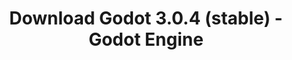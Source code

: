 ---
# Generated by /tools/generators/src/download_archive_generator !!! do not edit by hand !!!
title: 'Download Godot 3.0.4 (stable) - Godot Engine'
type: 'download/archive'
name: '3.0.4'
flavor: 'stable'
release_date: '2018-06-22T03:00:00-00:00'
release_notes: 'article/maintenance-release-godot-3-0-4/'
primaryPlatforms:
  - 'android.apk'
  - 'macos.universal'
  - 'windows.64'
  - 'linux_server.headless.64'
  - 'web'
  - 'templates'
links:
  android.apk:
    name: 'android.apk'
    title: 'Android'
    caption: 'Universal APK (ARM64 + ARMv7 + x86_64 + x86)'
    tags:
      - 'APK download'
      - 'ARM64/v7'
      - 'x86 (64 & 32 bit)'
    hosts:
      github_builds:
        regular: 'https://github.com/godotengine/godot-builds/releases/download/3.0.4-stable/Godot_v3.0.4-stable_android_editor.apk'
        mono: '#'
      github:
        regular: 'https://github.com/godotengine/godot/releases/download/3.0.4-stable/Godot_v3.0.4-stable_android_editor.apk'
        mono: '#'
  macos.universal:
    name: 'macos.universal'
    title: 'macOS'
    caption: 'Universal (x86_64 + Apple Silicon)'
    tags:
      - 'Intel/Apple Silicon'
      - '64 bit'
    hosts:
      github_builds:
        regular: 'https://github.com/godotengine/godot-builds/releases/download/3.0.4-stable/Godot_v3.0.4-stable_osx.universal.zip'
        mono: 'https://github.com/godotengine/godot-builds/releases/download/3.0.4-stable/Godot_v3.0.4-stable_mono_osx.universal.zip'
      github:
        regular: 'https://github.com/godotengine/godot/releases/download/3.0.4-stable/Godot_v3.0.4-stable_osx.universal.zip'
        mono: 'https://github.com/godotengine/godot/releases/download/3.0.4-stable/Godot_v3.0.4-stable_mono_osx.universal.zip'
  windows.64:
    name: 'windows.64'
    title: 'Windows'
    caption: 'Standard (x86_64)'
    tags:
      - '64 bit'
    hosts:
      github_builds:
        regular: 'https://github.com/godotengine/godot-builds/releases/download/3.0.4-stable/Godot_v3.0.4-stable_win64.exe.zip'
        mono: 'https://github.com/godotengine/godot-builds/releases/download/3.0.4-stable/Godot_v3.0.4-stable_mono_win64.zip'
      github:
        regular: 'https://github.com/godotengine/godot/releases/download/3.0.4-stable/Godot_v3.0.4-stable_win64.exe.zip'
        mono: 'https://github.com/godotengine/godot/releases/download/3.0.4-stable/Godot_v3.0.4-stable_mono_win64.zip'
  linux_server.headless.64:
    name: 'linux_server.headless.64'
    title: 'Linux Server'
    caption: 'Headless (x86_64)'
    tags:
      - '64 bit'
      - 'Headless'
    hosts:
      github_builds:
        regular: 'https://github.com/godotengine/godot-builds/releases/download/3.0.4-stable/Godot_v3.0.4-stable_linux_headless.64.zip'
        mono: 'https://github.com/godotengine/godot-builds/releases/download/3.0.4-stable/Godot_v3.0.4-stable_mono_linux_headless_64.zip'
      github:
        regular: 'https://github.com/godotengine/godot/releases/download/3.0.4-stable/Godot_v3.0.4-stable_linux_headless.64.zip'
        mono: 'https://github.com/godotengine/godot/releases/download/3.0.4-stable/Godot_v3.0.4-stable_mono_linux_headless_64.zip'
  web:
    name: 'web'
    title: 'Web editor'
    caption: ''
    tags:
      - 'Self-hosted'
      - 'Cross-platform'
    hosts:
      github_builds:
        regular: 'https://github.com/godotengine/godot-builds/releases/download/3.0.4-stable/Godot_v3.0.4-stable_web_editor.zip'
        mono: '#'
      github:
        regular: 'https://github.com/godotengine/godot/releases/download/3.0.4-stable/Godot_v3.0.4-stable_web_editor.zip'
        mono: '#'
  linux.64:
    name: 'linux.64'
    title: 'Linux'
    caption: 'Standard (x86_64)'
    tags:
      - '64 bit'
    hosts:
      github_builds:
        regular: 'https://github.com/godotengine/godot-builds/releases/download/3.0.4-stable/Godot_v3.0.4-stable_x11.64.zip'
        mono: 'https://github.com/godotengine/godot-builds/releases/download/3.0.4-stable/Godot_v3.0.4-stable_mono_x11_64.zip'
      github:
        regular: 'https://github.com/godotengine/godot/releases/download/3.0.4-stable/Godot_v3.0.4-stable_x11.64.zip'
        mono: 'https://github.com/godotengine/godot/releases/download/3.0.4-stable/Godot_v3.0.4-stable_mono_x11_64.zip'
  linux.32:
    name: 'linux.32'
    title: 'Linux'
    caption: 'Standard (x86)'
    tags:
      - '32 bit'
    hosts:
      github_builds:
        regular: 'https://github.com/godotengine/godot-builds/releases/download/3.0.4-stable/Godot_v3.0.4-stable_x11.32.zip'
        mono: 'https://github.com/godotengine/godot-builds/releases/download/3.0.4-stable/Godot_v3.0.4-stable_mono_x11_32.zip'
      github:
        regular: 'https://github.com/godotengine/godot/releases/download/3.0.4-stable/Godot_v3.0.4-stable_x11.32.zip'
        mono: 'https://github.com/godotengine/godot/releases/download/3.0.4-stable/Godot_v3.0.4-stable_mono_x11_32.zip'
  windows.32:
    name: 'windows.32'
    title: 'Windows'
    caption: 'Standard (x86)'
    tags:
      - '32 bit'
    hosts:
      github_builds:
        regular: 'https://github.com/godotengine/godot-builds/releases/download/3.0.4-stable/Godot_v3.0.4-stable_win32.exe.zip'
        mono: 'https://github.com/godotengine/godot-builds/releases/download/3.0.4-stable/Godot_v3.0.4-stable_mono_win32.zip'
      github:
        regular: 'https://github.com/godotengine/godot/releases/download/3.0.4-stable/Godot_v3.0.4-stable_win32.exe.zip'
        mono: 'https://github.com/godotengine/godot/releases/download/3.0.4-stable/Godot_v3.0.4-stable_mono_win32.zip'
  linux_server.64:
    name: 'linux_server.64'
    title: 'Linux Server'
    caption: 'Standard (x86_64)'
    tags:
      - '64 bit'
    hosts:
      github_builds:
        regular: 'https://github.com/godotengine/godot-builds/releases/download/3.0.4-stable/Godot_v3.0.4-stable_linux_server.64.zip'
        mono: 'https://github.com/godotengine/godot-builds/releases/download/3.0.4-stable/Godot_v3.0.4-stable_mono_linux_server_64.zip'
      github:
        regular: 'https://github.com/godotengine/godot/releases/download/3.0.4-stable/Godot_v3.0.4-stable_linux_server.64.zip'
        mono: 'https://github.com/godotengine/godot/releases/download/3.0.4-stable/Godot_v3.0.4-stable_mono_linux_server_64.zip'
  aar_library:
    name: 'aar_library'
    title: 'AAR library'
    caption: ''
    tags:
      - 'Android plugins'
      - 'Java'
      - 'Kotlin'
    hosts:
      github_builds:
        regular: 'https://github.com/godotengine/godot-builds/releases/download/3.0.4-stable/godot-lib.3.0.4.stable.release.aar'
        mono: 'https://github.com/godotengine/godot-builds/releases/download/3.0.4-stable/godot-lib.3.0.4.stable.mono.release.aar'
      github:
        regular: 'https://github.com/godotengine/godot/releases/download/3.0.4-stable/godot-lib.3.0.4.stable.release.aar'
        mono: 'https://github.com/godotengine/godot/releases/download/3.0.4-stable/godot-lib.3.0.4.stable.mono.release.aar'
  templates:
    name: 'templates'
    title: 'Export templates'
    caption: ''
    tags:
      - 'Used to export your games to all supported platforms'
    hosts:
      github_builds:
        regular: 'https://github.com/godotengine/godot-builds/releases/download/3.0.4-stable/Godot_v3.0.4-stable_export_templates.tpz'
        mono: 'https://github.com/godotengine/godot-builds/releases/download/3.0.4-stable/Godot_v3.0.4-stable_mono_export_templates.tpz'
      github:
        regular: 'https://github.com/godotengine/godot/releases/download/3.0.4-stable/Godot_v3.0.4-stable_export_templates.tpz'
        mono: 'https://github.com/godotengine/godot/releases/download/3.0.4-stable/Godot_v3.0.4-stable_mono_export_templates.tpz'
---